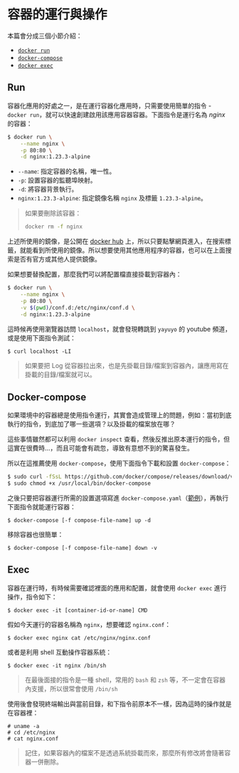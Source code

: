 # 容器的運行與操作

本篇會分成三個小節介紹：

- [`docker run`](#run)
- [`docker-compose`](#docker-compose)
- [`docker exec`](#exec)

## Run

容器化應用的好處之一，是在運行容器化應用時，只需要使用簡單的指令 - `docker run`，就可以快速創建啟用該應用容器容器。下面指令是運行名為 *nginx* 的容器： 

```bash
$ docker run \
    --name nginx \
    -p 80:80 \
    -d nginx:1.23.3-alpine
```

- `--name`: 指定容器的名稱，唯一性。
- `-p`: 設置容器的監聽埠映射。
- `-d`: 將容器背景執行。
- `nginx:1.23.3-alpine`: 指定鏡像名稱 `nginx` 及標籤 `1.23.3-alpine`。

> 如果要刪除該容器：
>
> ```bash
> docker rm -f nginx
> ```

上述所使用的鏡像，是公開在 [docker hub](https://hub.docker.com/_/nginx/tags) 上，所以只要點擊網頁進入，在搜索標籤，就能看到所使用的鏡像。所以想要使用其他應用程序的容器，也可以在上面搜索是否有官方或其他人提供鏡像。

如果想要替換配置，那麼我們可以將配置檔直接掛載到容器內：

```bash
$ docker run \
    --name nginx \
    -p 80:80 \
    -v $(pwd)/conf.d:/etc/nginx/conf.d \
    -d nginx:1.23.3-alpine
```

這時候再使用瀏覽器訪問 `localhost`，就會發現轉跳到 `yayuyo` 的 youtube 頻道，或是使用下面指令測試：

```
$ curl localhost -LI
```

> 如果要把 Log 從容器拉出來，也是先掛載目錄/檔案到容器內，讓應用寫在掛載的目錄/檔案就可以。

## Docker-compose

如果環境中的容器總是使用指令運行，其實會造成管理上的問題，例如：當初到底執行的指令，到底加了哪一些選項？以及掛載的檔案放在哪？

這些事情雖然都可以利用 `docker inspect` 查看，然後反推出原本運行的指令，但這實在很費時...，而且可能會有疏忽，導致有意想不到的驚喜發生。

所以在這推薦使用 `docker-compose`，使用下面指令下載和設置 `docker-compose`：

```bash
$ sudo curl -fSsL https://github.com/docker/compose/releases/download/v2.15.1/docker-compose-$(uname -s)-$(uname -m) -o /usr/local/bin/docker-compose
$ sudo chmod +x /usr/local/bin/docker-compose
```

之後只要把容器運行所需的設置選項寫進 `docker-compose.yaml`（[範例](./docker-compose.yml)），再執行下面指令就能運行容器：

```
$ docker-compose [-f compose-file-name] up -d 
```

移除容器也很簡單：

```
$ docker-compose [-f compose-file-name] down -v
```

## Exec

容器在運行時，有時候需要確認裡面的應用和配置，就會使用 `docker exec` 進行操作，指令如下：

```
$ docker exec -it [container-id-or-name] CMD
```

假如今天運行的容器名稱為 `nginx`，想要確認 `nginx.conf`：

```
$ docker exec nginx cat /etc/nginx/nginx.conf
```

或者是利用 shell 互動操作容器系統：

```
$ docker exec -it nginx /bin/sh
```

> 在最後面接的指令是一種 shell，常用的 `bash` 和 `zsh` 等，不一定會在容器內支援，所以很常會使用 `/bin/sh`

使用後會發現終端輸出與當前目錄，和下指令前原本不一樣，因為這時的操作就是在容器裡：

```
# uname -a
# cd /etc/nginx
# cat nginx.conf
```

> 記住，如果容器內的檔案不是透過系統掛載而來，那麼所有修改將會隨著容器一併刪除。
